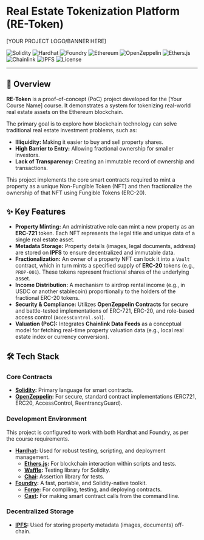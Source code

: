# Real Estate Tokenization Platform (RE-Token)

[YOUR PROJECT LOGO/BANNER HERE]

![Solidity](https://img.shields.io/badge/Solidity-^0.8.20-lightgrey?logo=solidity)
![Hardhat](https://img.shields.io/badge/Hardhat-Framework-yellow?logo=hardhat)
![Foundry](https://img.shields.io/badge/Foundry-Framework-orange?logo=foundry)
![Ethereum](https://img.shields.io/badge/Ethereum-d3d3d3?logo=ethereum)
![OpenZeppelin](https://img.shields.io/badge/OpenZeppelin-Contracts-blue)
![Ethers.js](https://img.shields.io/badge/Ethers.js-library-blueviolet)
![Chainlink](https://img.shields.io/badge/Chainlink-Data%20Feeds-blue?logo=chainlink)
![IPFS](https://img.shields.io/badge/IPFS-Storage-cyan?logo=ipfs)
![License](https://img.shields.io/badge/License-MIT-green)

---

## 📖 Overview

**RE-Token** is a proof-of-concept (PoC) project developed for the [Your Course Name] course. It demonstrates a system for tokenizing real-world real estate assets on the Ethereum blockchain.

The primary goal is to explore how blockchain technology can solve traditional real estate investment problems, such as:
* **Illiquidity:** Making it easier to buy and sell property shares.
* **High Barrier to Entry:** Allowing fractional ownership for smaller investors.
* **Lack of Transparency:** Creating an immutable record of ownership and transactions.

This project implements the core smart contracts required to mint a property as a unique Non-Fungible Token (NFT) and then fractionalize the ownership of that NFT using Fungible Tokens (ERC-20).

## ✨ Key Features

* **Property Minting:** An administrative role can mint a new property as an **ERC-721** token. Each NFT represents the legal title and unique data of a single real estate asset.
* **Metadata Storage:** Property details (images, legal documents, address) are stored on **IPFS** to ensure decentralized and immutable data.
* **Fractionalization:** An owner of a property NFT can lock it into a `Vault` contract, which in turn mints a specified supply of **ERC-20** tokens (e.g., `PROP-001`). These tokens represent fractional shares of the underlying asset.
* **Income Distribution:** A mechanism to airdrop rental income (e.g., in USDC or another stablecoin) proportionally to the holders of the fractional ERC-20 tokens.
* **Security & Compliance:** Utilizes **OpenZeppelin Contracts** for secure and battle-tested implementations of ERC-721, ERC-20, and role-based access control (`AccessControl.sol`).
* **Valuation (PoC):** Integrates **Chainlink Data Feeds** as a conceptual model for fetching real-time property valuation data (e.g., local real estate index or currency conversion).

## 🛠️ Tech Stack

### Core Contracts
* **[Solidity](https://soliditylang.org/):** Primary language for smart contracts.
* **[OpenZeppelin](https://openzeppelin.com/contracts/):** For secure, standard contract implementations (ERC721, ERC20, AccessControl, ReentrancyGuard).

### Development Environment
This project is configured to work with both Hardhat and Foundry, as per the course requirements.

* **[Hardhat](https://hardhat.org/):** Used for robust testing, scripting, and deployment management.
    * **[Ethers.js](https://docs.ethers.org/):** For blockchain interaction within scripts and tests.
    * **[Waffle](https://getwaffle.io/):** Testing library for Solidity.
    * **[Chai](https://www.chaijs.com/):** Assertion library for tests.
* **[Foundry](https://book.getfoundry.sh/):** A fast, portable, and Solidity-native toolkit.
    * **[Forge](https://book.getfoundry.sh/forge/):** For compiling, testing, and deploying contracts.
    * **[Cast](https://book.getfoundry.sh/cast/):** For making smart contract calls from the command line.

### Decentralized Storage
* **[IPFS](https://ipfs.tech/):** Used for storing property metadata (images, documents) off-chain.
